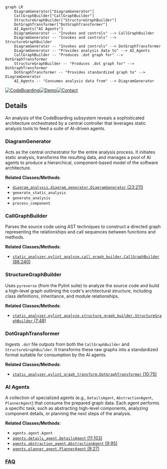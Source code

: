 ```mermaid
graph LR
    DiagramGenerator["DiagramGenerator"]
    CallGraphBuilder["CallGraphBuilder"]
    StructureGraphBuilder["StructureGraphBuilder"]
    DotGraphTransformer["DotGraphTransformer"]
    AI_Agents["AI Agents"]
    DiagramGenerator -- "Invokes and controls" --> CallGraphBuilder
    DiagramGenerator -- "Invokes and controls" --> StructureGraphBuilder
    DiagramGenerator -- "Invokes and controls" --> DotGraphTransformer
    DiagramGenerator -- "Provides analysis data to" --> AI_Agents
    CallGraphBuilder -- "Produces .dot graph for" --> DotGraphTransformer
    StructureGraphBuilder -- "Produces .dot graph for" --> DotGraphTransformer
    DotGraphTransformer -- "Provides standardized graph to" --> DiagramGenerator
    AI_Agents -- "Consumes analysis data from" --> DiagramGenerator
```

[![CodeBoarding](https://img.shields.io/badge/Generated%20by-CodeBoarding-9cf?style=flat-square)](https://github.com/CodeBoarding/CodeBoarding)[![Demo](https://img.shields.io/badge/Try%20our-Demo-blue?style=flat-square)](https://www.codeboarding.org/demo)[![Contact](https://img.shields.io/badge/Contact%20us%20-%20contact@codeboarding.org-lightgrey?style=flat-square)](mailto:contact@codeboarding.org)

## Details

An analysis of the CodeBoarding subsystem reveals a sophisticated architecture orchestrated by a central controller that leverages static analysis tools to feed a suite of AI-driven agents.

### DiagramGenerator
Acts as the central orchestrator for the entire analysis process. It initiates static analysis, transforms the resulting data, and manages a pool of AI agents to produce a hierarchical, component-based model of the software architecture.


**Related Classes/Methods**:

- <a href="https://github.com/CodeBoarding/CodeBoarding/blob/main/diagram_analysis/diagram_generator.py#L23-L211" target="_blank" rel="noopener noreferrer">`diagram_analysis.diagram_generator.DiagramGenerator` (23:211)</a>
- `generate_static_analysis`
- `generate_analysis`
- `process_component`


### CallGraphBuilder
Parses the source code using AST techniques to construct a directed graph representing the relationships and call sequences between functions and methods.


**Related Classes/Methods**:

- <a href="https://github.com/CodeBoarding/CodeBoarding/blob/main/static_analyzer/pylint_analyze/call_graph_builder.py#L88-L240" target="_blank" rel="noopener noreferrer">`static_analyzer.pylint_analyze.call_graph_builder.CallGraphBuilder` (88:240)</a>


### StructureGraphBuilder
Uses `pyreverse` (from the Pylint suite) to analyze the source code and build a high-level graph outlining the code's architectural structure, including class definitions, inheritance, and module relationships.


**Related Classes/Methods**:

- <a href="https://github.com/CodeBoarding/CodeBoarding/blob/main/static_analyzer/pylint_analyze/structure_graph_builder.py#L7-L48" target="_blank" rel="noopener noreferrer">`static_analyzer.pylint_analyze.structure_graph_builder.StructureGraphBuilder` (7:48)</a>


### DotGraphTransformer
Ingests `.dot` file outputs from both the `CallGraphBuilder` and `StructureGraphBuilder`. It transforms these raw graphs into a standardized format suitable for consumption by the AI agents.


**Related Classes/Methods**:

- <a href="https://github.com/CodeBoarding/CodeBoarding/blob/main/static_analyzer/pylint_graph_transform.py#L10-L75" target="_blank" rel="noopener noreferrer">`static_analyzer.pylint_graph_transform.DotGraphTransformer` (10:75)</a>


### AI Agents
A collection of specialized agents (e.g., `DetailsAgent`, `AbstractionAgent`, `PlannerAgent`) that consume the prepared graph data. Each agent performs a specific task, such as abstracting high-level components, analyzing component details, or planning the next steps of the analysis.


**Related Classes/Methods**:

- `agents.agent.Agent`
- <a href="https://github.com/CodeBoarding/CodeBoarding/blob/main/agents/details_agent.py#L11-L103" target="_blank" rel="noopener noreferrer">`agents.details_agent.DetailsAgent` (11:103)</a>
- <a href="https://github.com/CodeBoarding/CodeBoarding/blob/main/agents/abstraction_agent.py#L9-L95" target="_blank" rel="noopener noreferrer">`agents.abstraction_agent.AbstractionAgent` (9:95)</a>
- <a href="https://github.com/CodeBoarding/CodeBoarding/blob/main/agents/planner_agent.py#L9-L27" target="_blank" rel="noopener noreferrer">`agents.planner_agent.PlannerAgent` (9:27)</a>




### [FAQ](https://github.com/CodeBoarding/GeneratedOnBoardings/tree/main?tab=readme-ov-file#faq)
